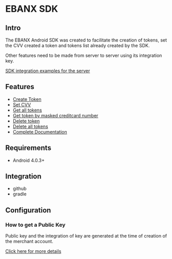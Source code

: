 # EBANX SDK

## Intro

The EBANX Android SDK was created to facilitate the creation of tokens, set the CVV created a token and tokens list already created by the SDK.

Other features need to be made from server to server using its integration key.

[SDK integration examples for the server](#integration-examples)

## Features

- [Create Token](#create-token)
- [Set CVV](#set-cvv)
- [Get all tokens](#get-all-tokens)
- [Get token by masked creditcard number](#get-token-by-masked-creditcard-number)
- [Delete token](#delete-token)
- [Delete all tokens](delete-all-tokens)
- [Complete Documentation](http://cocoadocs.org/docsets/EBANX)
    
## Requirements

- Android 4.0.3+

## Integration

- github
- gradle

## Configuration

### How to get a Public Key

Public key and the integration of key are generated at the time of creation of the merchant account.

[Click here for more details](https://www.ebanx.com/business/en)

<!--
### Set Public Key

```swift
// import EBANX module in AppDelegate
import EBANX

// Configure public key SDK in application:didFinishLaunchingWithOptions:
func application(application: UIApplication, didFinishLaunchingWithOptions launchOptions: [NSObject: AnyObject]?) -> Bool {
    // Configuration for production environment
    EBANX.configure("your public key")
    
    // Configuration for development environment
    EBANX.configure("your public key", testMode: true)
    return true
}
```

## Usage

### Create Token

The token operation is used to create a token for a given credit card to be used for recurrent payments.

```swift
//import module
import EBANX

// Create a creditcard
let card = EBANXCreditCard(name: "Fulano de tal", number: "4111111111111111", dueDate: "12/2015", cvv: "123", type: EBANXCreditCardType.Visa)

EBANX.Token.create(card, country: EBANXCountryType.BR) { (result: EBANXTokenResult) in
    switch result {
    case .Success(let token):
        // Object EBANXToken
    case .APIError(let apiError):
        // enum EBANXAPIErrors
        // possibles values:
        // PublicKeyNotSet - Public key is not set in EBANX.configure()
        // InvalidPublicKey - Public key invalid (API response)
        // ParseError - Object not found
        // ResponseError - Object EBANXError
    case .NetworkError(let error):
        // Object error from NSURLSession case request fail
    }
}
```

### Set CVV

The setCVV operation is used to temporary associate a CVV with an existing token. This CVV will be used by the next request made with the associated token and then discarded.

The setCVV operation is useful for one-click payments, where you already have the customer's credit card information and cannot send the CVV from your server.

```swift
//import module
import EBANX

// Set CVV from credicard token
EBANX.Token.setCVV(EBANXToken(token: "123456......123456", cardNumberMasked: "4111********1111"), cvv: "123") { (result: EBANXTokenResult) in 
    switch result {
    case .Success(let token):
        // Object EBANXToken
    case .APIError(let apiError):
        // enum EBANXAPIErrors
        // possibles values:
        // PublicKeyNotSet - Public key is not set in EBANX.configure()
        // InvalidPublicKey - Public key invalid (API response)
        // ParseError - Object not found
        // ResponseError - Object EBANXError
    case .NetworkError(let error):
        // Object error from NSURLSession case request fail
    }
}
```

### Get all tokens

```swift
// return Array<EBANXToken>
let tokens = EBANX.Token.getTokens()
```

### Get token by masked creditcard number

```swift
// return EBANXToken?
let currentToken = EBANX.Token.getToken("4111********1111")
```

### Delete token

```swift
let currentToken = .......

EBANX.Token.deleteToken(currentToken)
```

### Delete all tokens

```swift
EBANX.Token.deleteAllTokens()
```

### Integration Examples

- TODO

## Credit

EBANX SDK is owned and maintained by the [EBANX](https://www.ebanx.com/br)

Contact email [mobile@ebanx.com](mailto:mobile@ebanx.com)

## License

EBANX SDK is released under the MIT license. See LICENSE for details.
-->
